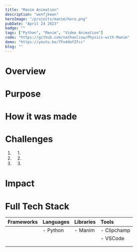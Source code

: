 ```yaml
---
title: "Manim Animation"
description: "wenfjkewn"
heroImage: "/projects/manim/hero.png"
pubDate: "April 24 2023"
badge: ""
tags: ["Python", "Manim", "Video Animation"]
code: "https://github.com/nathanliow/Physics-with-Manim"
demo: "https://youtu.be/7Fo4dofZfcc"
blog: ""
---
```

# Overview #

# Purpose #

# How it was made #

# Challenges #
1. &nbsp;&nbsp;&nbsp;&nbsp;1\. 
2. &nbsp;&nbsp;&nbsp;&nbsp;2\.  
3. &nbsp;&nbsp;&nbsp;&nbsp;3\.

# Impact #

# Full Tech Stack #  
| Frameworks | Languages | Libraries | Tools       |
| :--------- | :-------- | :-------- | :---------- |
|            | - Python  | - Manim   | - Clipchamp |
|            |           |           | - VSCode    |
|            |           |           |             |
|            |           |           |             |